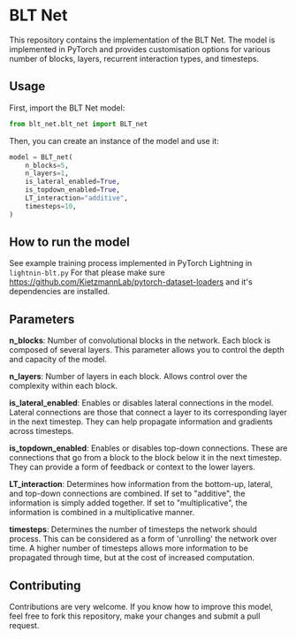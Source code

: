 # BLT Net

This repository contains the implementation of the BLT Net.
The model is implemented in PyTorch and provides customisation options for various number of blocks, layers, recurrent interaction types, and timesteps.



## Usage

First, import the BLT Net model:
  
```python
from blt_net.blt_net import BLT_net
```

Then, you can create an instance of the model and use it:
```python
model = BLT_net(
    n_blocks=5,
    n_layers=1,
    is_lateral_enabled=True,
    is_topdown_enabled=True,
    LT_interaction="additive",
    timesteps=10,
)
```

## How to run the model
See example training process implemented in PyTorch Lightning in ```lightnin-blt.py```
For that please make sure https://github.com/KietzmannLab/pytorch-dataset-loaders and it's dependencies are installed.


## Parameters

**n_blocks**: Number of convolutional blocks in the network. Each block is composed of several layers. This parameter allows you to control the depth and capacity of the model.

**n_layers**: Number of layers in each block. Allows control over the complexity within each block.

**is_lateral_enabled**: Enables or disables lateral connections in the model. Lateral connections are those that connect a layer to its corresponding layer in the next timestep. They can help propagate information and gradients across timesteps.

**is_topdown_enabled**: Enables or disables top-down connections. These are connections that go from a block to the block below it in the next timestep. They can provide a form of feedback or context to the lower layers.

**LT_interaction**: Determines how information from the bottom-up, lateral, and top-down connections are combined. If set to "additive", the information is simply added together. If set to "multiplicative", the information is combined in a multiplicative manner.

**timesteps**: Determines the number of timesteps the network should process. This can be considered as a form of 'unrolling' the network over time. A higher number of timesteps allows more information to be propagated through time, but at the cost of increased computation.

## Contributing
Contributions are very welcome. If you know how to improve this model, feel free to fork this repository, make your changes and submit a pull request.